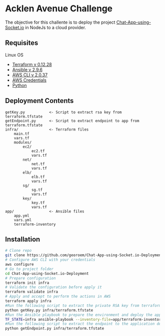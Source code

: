 # Acklen Avenue Challenge

The objective for this challente is to deploy the project [Chat-App-using-Socket.io](https://github.com/abkunal/Chat-App-using-Socket.io) in NodeJs to a cloud provider.

## Requisites
Linux OS
  * [Terraform v 0.12.28](https://learn.hashicorp.com/tutorials/terraform/install-cli)
  * [Ansible v 2.9.6](https://docs.ansible.com/ansible/latest/installation_guide/intro_installation.html)
  * [AWS CLI v 2.0.37](https://docs.aws.amazon.com/es_es/cli/latest/userguide/cli-chap-install.html)
  * [AWS Credentials](https://docs.aws.amazon.com/IAM/latest/UserGuide/id_credentials_access-keys.html)
  * [Python](https://www.python.org/downloads/)

## Deployment Contents

```folders
getKey.py           <- Script to extract rsa key from terraform.tfstate
getEndpoint.py      <- Script to extract endpoint to app from terraform.tfstate
infra/              <- Terraform files
    main.tf
    vars.tf
    modules/
        ec2/
            ec2.tf
            vars.tf
        net/
            net.tf
            vars.tf
        elb/
            elb.tf
            vars.tf
        sg/
            sg.tf
            vars.tf
        key/
            key.tf
            vars.tf
app/                <- Ansible files
    app.yml
    vars.yml
    terraform-inventory

```

## Installation

```bash
# Clone repo
git clone https://github.com/georoem/Chat-App-using-Socket.io-Deployment.git  
# Configure AWS CLI with your credentials
aws configure
# Go to project folder
cd Chat-App-using-Socket.io-Deployment
# Prepare configuration
terraform init infra
# Validate the configuration before apply it
terraform validate infra
# Apply and accept to perform the actions in AWS
terraform apply infra
#Run the following script to extract the private RSA key from terraform.tfstate to use in the next step
python getKey.py infra/terraform.tfstate
#Run the Ansible playbook to prepare the environment and deploy the application
TF_STATE=infra ansible-playbook --inventory-file=app/terraform-inventory --extra-vars "@app/vars.yml" app/app.yml --private-key key_rsa
#Run the following script to extract the endpoint to the application deployed
python getEndpoint.py infra/terraform.tfstate

```
